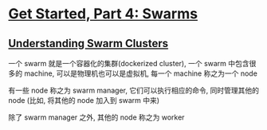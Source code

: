 # [Get Started, Part 4: Swarms](https://docs.docker.com/get-started/part4/)

## [Understanding Swarm Clusters](https://docs.docker.com/get-started/part4/#understanding-swarm-clusters)

一个 swarm 就是一个容器化的集群(dockerized cluster), 一个 swarm 中包含很多的 machine, 可以是物理机也可以是虚拟机, 每一个 machine 称之为一个 node

有一些 node 称之为 swarm manager, 它们可以执行相应的命令, 同时管理其他的 node (比如, 将其他的 node 加入到 swarm 中来)

除了 swarm manager 之外, 其他的 node 称之为 worker
